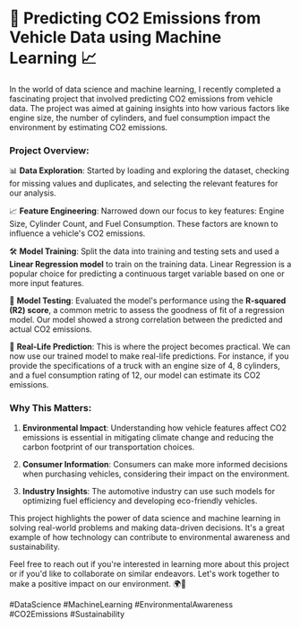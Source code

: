 # 🚗 **Predicting CO2 Emissions from Vehicle Data using Machine Learning** 📈

In the world of data science and machine learning, I recently completed a fascinating project that involved predicting CO2 emissions from vehicle data. The project was aimed at gaining insights into how various factors like engine size, the number of cylinders, and fuel consumption impact the environment by estimating CO2 emissions.

### Project Overview:

📊 **Data Exploration**: Started by loading and exploring the dataset, checking for missing values and duplicates, and selecting the relevant features for our analysis.

📈 **Feature Engineering**: Narrowed down our focus to key features: Engine Size, Cylinder Count, and Fuel Consumption. These factors are known to influence a vehicle's CO2 emissions.

🛠 **Model Training**: Split the data into training and testing sets and used a **Linear Regression model** to train on the training data. Linear Regression is a popular choice for predicting a continuous target variable based on one or more input features.

🧪 **Model Testing**: Evaluated the model's performance using the **R-squared (R2) score**, a common metric to assess the goodness of fit of a regression model. Our model showed a strong correlation between the predicted and actual CO2 emissions.

🔮 **Real-Life Prediction**: This is where the project becomes practical. We can now use our trained model to make real-life predictions. For instance, if you provide the specifications of a truck with an engine size of 4, 8 cylinders, and a fuel consumption rating of 12, our model can estimate its CO2 emissions.

### Why This Matters:

1. **Environmental Impact**: Understanding how vehicle features affect CO2 emissions is essential in mitigating climate change and reducing the carbon footprint of our transportation choices.

2. **Consumer Information**: Consumers can make more informed decisions when purchasing vehicles, considering their impact on the environment.

3. **Industry Insights**: The automotive industry can use such models for optimizing fuel efficiency and developing eco-friendly vehicles.

This project highlights the power of data science and machine learning in solving real-world problems and making data-driven decisions. It's a great example of how technology can contribute to environmental awareness and sustainability.

Feel free to reach out if you're interested in learning more about this project or if you'd like to collaborate on similar endeavors. Let's work together to make a positive impact on our environment. 🌍🌱

#DataScience #MachineLearning #EnvironmentalAwareness #CO2Emissions #Sustainability
